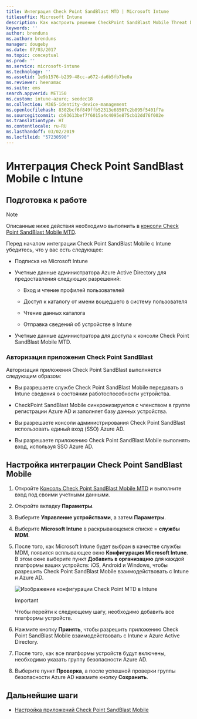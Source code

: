 ```yaml
---
title: Интеграция Check Point SandBlast MTD | Microsoft Intune
titlesuffix: Microsoft Intune
description: Как настроить решение CheckPoint SandBlast Mobile Threat Defense (MTD) в Intune для управления доступом к корпоративным ресурсам с мобильных устройств.
keywords: ''
author: brenduns
ms.author: brenduns
manager: dougeby
ms.date: 07/03/2017
ms.topic: conceptual
ms.prod: ''
ms.service: microsoft-intune
ms.technology: ''
ms.assetid: 1e9b1576-b239-48cc-a672-da6b5fb7be0a
ms.reviewer: heenamac
ms.suite: ems
search.appverid: MET150
ms.custom: intune-azure; seodec18
ms.collection: M365-identity-device-management
ms.openlocfilehash: 8302bcf6f849ffb52313e68507c2b895f5401f7a
ms.sourcegitcommit: cb93613bef7f6015a4c4095e875cb12dd76f002e
ms.translationtype: HT
ms.contentlocale: ru-RU
ms.lasthandoff: 03/02/2019
ms.locfileid: "57230590"
---
```

# <a name="integrate-check-point-sandblast-mobile-with-intune"></a>Интеграция Check Point SandBlast Mobile с Intune

## <a name="before-you-begin"></a>Подготовка к работе

> [!NOTE] 
> Описанные ниже действия необходимо выполнить в [консоли Check Point SandBlast Mobile MTD](https://intune-4.eu1.locsec.net/).

Перед началом интеграции Check Point SandBlast Mobile с Intune убедитесь, что у вас есть следующее:

-   Подписка на Microsoft Intune

-   Учетные данные администратора Azure Active Directory для предоставления следующих разрешений:

    -   Вход и чтение профилей пользователей

    -   Доступ к каталогу от имени вошедшего в систему пользователя

    -   Чтение данных каталога

    -   Отправка сведений об устройстве в Intune

-   Учетные данные администратора для доступа к консоли Check Point SandBlast Mobile MTD.

### <a name="check-point-sandblast-app-authorization"></a>Авторизация приложения Check Point SandBlast

Авторизация приложения Check Point SandBlast выполняется следующим образом:

-   Вы разрешаете службе Check Point SandBlast Mobile передавать в Intune сведения о состоянии работоспособности устройства.

-   CheckPoint SandBlast Mobile синхронизируется с членством в группе регистрации Azure AD и заполняет базу данных устройства.

-   Вы разрешаете консоли администрирования Check Point SandBlast использовать единый вход (SSO) Azure AD.

-   Вы разрешаете приложению Check Point SandBlast Mobile выполнять вход, используя SSO Azure AD.

## <a name="to-set-up-check-point-sandblast-mobile-integration"></a>Настройка интеграции Check Point SandBlast Mobile

1.  Откройте [Консоль Check Point SandBlast Mobile MTD](https://intune-4.eu1.locsec.net/) и выполните вход под своими учетными данными.

2.  Откройте вкладку **Параметры**.

3.  Выберите **Управление устройствами**, а затем **Параметры**.

4.  Выберите **Microsoft Intune** в раскрывающемся списке = **службы MDM**.

5.  После того, как Microsoft Intune будет выбран в качестве службы MDM, появится всплывающее окно **Конфигурация Microsoft Intune**. В этом окне выберите пункт **Добавить в организацию** для каждой платформы ваших устройств: iOS, Android и Windows, чтобы разрешить Check Point SandBlast Mobile взаимодействовать с Intune и Azure AD.

    ![Изображение конфигурации Check Point MTD в Intune](./media/checkpoint-MTD-1.PNG)

    > [!IMPORTANT]
    > Чтобы перейти к следующему шагу, необходимо добавить все платформы устройств.

6.  Нажмите кнопку **Принять**, чтобы разрешить приложению Check Point SandBlast Mobile взаимодействовать с Intune и Azure Active Directory.

7.  После того, как все платформы устройств будут включены, необходимо указать группу безопасности Azure AD.

8.  Выберите пункт **Проверка**, а после успешной проверки группы безопасности Azure AD нажмите кнопку **Сохранить**.

## <a name="next-steps"></a>Дальнейшие шаги

- [Настройка приложений Check Point SandBlast Mobile](mtd-apps-ios-app-configuration-policy-add-assign.md)
